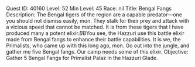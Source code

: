 Quest ID: 40160
Level: 52
Min Level: 45
Race: nil
Title: Bengal Fangs
Description: The Bengal tigers of the region are a capable predator—one you should not dismiss easily, mon. They stalk for their prey and attack with a vicious speed that cannot be matched. It is from these tigers that I have produced many a potent elixir.$B$BYou see, the Hazzuri use this battle elixir made from Bengal fangs to enhance their battle capabilities. It is we, the Primalists, who came up with this long ago, mon. Go out into the jungle, and gather me five Bengal fangs. Our camp needs some of this elixir.
Objective: Gather 5 Bengal Fangs for Primalist Palaz in the Hazzuri Glade.
